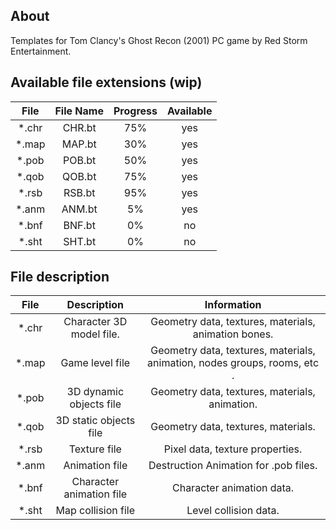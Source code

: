 ## About

Templates for Tom Clancy's Ghost Recon (2001) PC game by Red Storm Entertainment.

## Available file extensions (wip)

| File         | File Name     | Progress     | Available  |
| :----------: | :-----------: | :----------: | :--------: |
| *.chr        | CHR.bt        | 75%          | yes        |
| *.map        | MAP.bt        | 30%          | yes        |
| *.pob        | POB.bt        | 50%          | yes        |
| *.qob        | QOB.bt        | 75%          | yes        |
| *.rsb        | RSB.bt        | 95%          | yes        |
| *.anm        | ANM.bt        | 5%           | yes        |
| *.bnf        | BNF.bt        | 0%           | no         |
| *.sht        | SHT.bt        | 0%           | no         | 

## File description

| File          | Description              | Information | 
| :-----------: | :----------------------: | :----------------------------------------------------------------------: |
| *.chr         | Character 3D model file. | Geometry data, textures, materials, animation bones.                     | 
| *.map         | Game level file          | Geometry data, textures, materials, animation, nodes groups, rooms, etc .|
| *.pob         | 3D dynamic objects file  | Geometry data, textures, materials, animation.                           |
| *.qob         | 3D static objects file   | Geometry data, textures, materials.                                      |
| *.rsb         | Texture file             | Pixel data, texture properties.                                          |
| *.anm         | Animation file           | Destruction Animation for .pob files.                                    |
| *.bnf         | Character animation file | Character animation data.                                                |
| *.sht         | Map collision file       | Level collision data.                                                    |